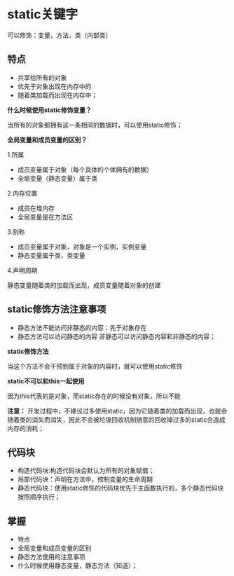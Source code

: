 # static关键字
可以修饰：变量，方法，类（内部类）		

## 特点
- 共享给所有的对象
- 优先于对象出现在内存中的
- 随着类加载而出现在内存中；
		
**什么时候使用static修饰变量？**

当所有的对象都拥有这一条相同的数据时，可以使用static修饰；	

**全局变量和成员变量的区别？**

1.所属	
- 成员变量属于对象（每个具体的个体拥有的数据）
- 全局变量（静态变量）属于类

2.内存位置
- 成员在堆内存
- 全局变量是在方法区

3.别称
- 成员变量属于对象，对象是一个实例，实例变量
- 静态变量属于类，类变量	

4.声明周期

静态变量随着类的加载而出现，成员变量随着对象的创建
	
## static修饰方法注意事项
- 静态方法不能访问非静态的内容：先于对象存在
- 静态方法可以访问静态的内容
非静态可以访问静态内容和非静态的内容；

**static修饰方法**

当这个方法不会干预到属于对象的内容时，就可以使用static修饰

**static不可以和this一起使用**

因为this代表的是对象，而static存在的时候没有对象，所以不能
	
**注意：** 开发过程中，不建议过多使用static，因为它随着类的加载而出现，也就会随着类的消失而消失，因此不会被垃圾回收机制随意的回收掉过多的static会造成内存的消耗；

## 代码块
- 构造代码块:构造代码块会默认为所有的对象赋值；
- 局部代码块：声明在方法中，控制变量的生命周期
- 静态代码块：使用static修饰的代码块优先于主函数执行的，多个静态代码块按照顺序执行；
		
## 掌握
- 特点
- 全局变量和成员变量的区别
- 静态方法使用的注意事项
- 什么时候使用静态变量，静态方法（知道）；
